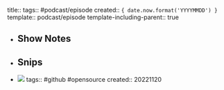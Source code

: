 title:: 
tags:: #podcast/episode
created:: ``{ date.now.format('YYYYMMDD') }``
template:: podcast/episode
template-including-parent:: true

  - Show Notes
    -
  - Snips
    -
- [](https://github.com/shady2k/logseq-inbox-telegram-plugin) ![](https://img.shields.io/github/stars/shady2k/logseq-inbox-telegram-plugin)
  tags:: #github #opensource
  created:: 20221120
